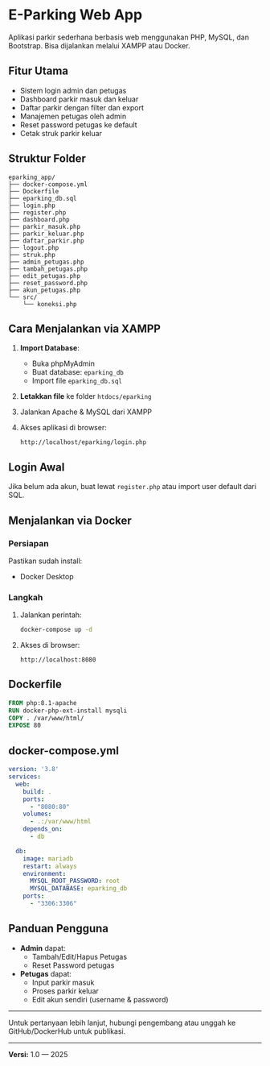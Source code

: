 # E-Parking Web App

Aplikasi parkir sederhana berbasis web menggunakan PHP, MySQL, dan Bootstrap. Bisa dijalankan melalui XAMPP atau Docker.

## Fitur Utama
- Sistem login admin dan petugas
- Dashboard parkir masuk dan keluar
- Daftar parkir dengan filter dan export
- Manajemen petugas oleh admin
- Reset password petugas ke default
- Cetak struk parkir keluar

## Struktur Folder
```
eparking_app/
├── docker-compose.yml
├── Dockerfile
├── eparking_db.sql
├── login.php
├── register.php
├── dashboard.php
├── parkir_masuk.php
├── parkir_keluar.php
├── daftar_parkir.php
├── logout.php
├── struk.php
├── admin_petugas.php
├── tambah_petugas.php
├── edit_petugas.php
├── reset_password.php
├── akun_petugas.php
└── src/
    └── koneksi.php
```

## Cara Menjalankan via XAMPP
1. **Import Database**:
   - Buka phpMyAdmin
   - Buat database: `eparking_db`
   - Import file `eparking_db.sql`

2. **Letakkan file** ke folder `htdocs/eparking`
3. Jalankan Apache & MySQL dari XAMPP
4. Akses aplikasi di browser:
   ```
   http://localhost/eparking/login.php
   ```

## Login Awal
Jika belum ada akun, buat lewat `register.php` atau import user default dari SQL.

## Menjalankan via Docker
### Persiapan
Pastikan sudah install:
- Docker Desktop

### Langkah
1. Jalankan perintah:
   ```bash
   docker-compose up -d
   ```
2. Akses di browser:
   ```
   http://localhost:8080
   ```

## Dockerfile
```Dockerfile
FROM php:8.1-apache
RUN docker-php-ext-install mysqli
COPY . /var/www/html/
EXPOSE 80
```

## docker-compose.yml
```yaml
version: '3.8'
services:
  web:
    build: .
    ports:
      - "8080:80"
    volumes:
      - .:/var/www/html
    depends_on:
      - db

  db:
    image: mariadb
    restart: always
    environment:
      MYSQL_ROOT_PASSWORD: root
      MYSQL_DATABASE: eparking_db
    ports:
      - "3306:3306"
```

## Panduan Pengguna
- **Admin** dapat:
  - Tambah/Edit/Hapus Petugas
  - Reset Password petugas
- **Petugas** dapat:
  - Input parkir masuk
  - Proses parkir keluar
  - Edit akun sendiri (username & password)

---

Untuk pertanyaan lebih lanjut, hubungi pengembang atau unggah ke GitHub/DockerHub untuk publikasi.

---
**Versi:** 1.0 — 2025
